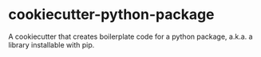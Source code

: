 # cookiecutter-python-package
A cookiecutter that creates boilerplate code for a python package, a.k.a. a library installable with pip.
